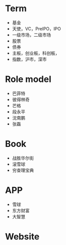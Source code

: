 # Term
- 基金
- 天使，VC，PreIPO，IPO
- 一级市场，二级市场
- 股票
- 债券
- 主板，创业板，科创板，
- 指数，沪市，深市
# Role model
- 巴菲特
- 彼得林奇
- 芒格
- 段永平
- 沈南鹏
- 张磊
# Book
- 战胜华尔街
- 滚雪球
- 穷查理宝典
# APP 
- 雪球
- 东方财富
- 大智慧
# Website
